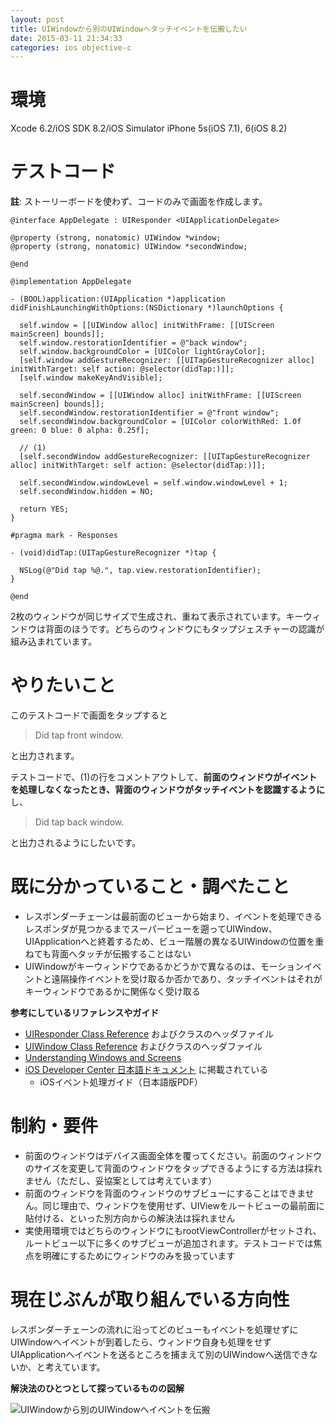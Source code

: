 ```yaml
---
layout: post
title: UIWindowから別のUIWindowへタッチイベントを伝搬したい
date: 2015-03-11 21:34:33
categories: ios objective-c
---
```

<h1>環境</h1>

<p>Xcode 6.2/iOS SDK 8.2/iOS Simulator iPhone 5s(iOS 7.1), 6(iOS 8.2)</p>

<h1>テストコード</h1>

<p><strong>註</strong>: ストーリーボードを使わず、コードのみで画面を作成します。</p>

<pre><code>@interface AppDelegate : UIResponder &lt;UIApplicationDelegate&gt;

@property (strong, nonatomic) UIWindow *window;
@property (strong, nonatomic) UIWindow *secondWindow;

@end

@implementation AppDelegate

- (BOOL)application:(UIApplication *)application didFinishLaunchingWithOptions:(NSDictionary *)launchOptions {

  self.window = [[UIWindow alloc] initWithFrame: [[UIScreen mainScreen] bounds]];
  self.window.restorationIdentifier = @"back window";
  self.window.backgroundColor = [UIColor lightGrayColor];
  [self.window addGestureRecognizer: [[UITapGestureRecognizer alloc] initWithTarget: self action: @selector(didTap:)]];
  [self.window makeKeyAndVisible];

  self.secondWindow = [[UIWindow alloc] initWithFrame: [[UIScreen mainScreen] bounds]];
  self.secondWindow.restorationIdentifier = @"front window";
  self.secondWindow.backgroundColor = [UIColor colorWithRed: 1.0f green: 0 blue: 0 alpha: 0.25f];

  // (1)
  [self.secondWindow addGestureRecognizer: [[UITapGestureRecognizer alloc] initWithTarget: self action: @selector(didTap:)]];

  self.secondWindow.windowLevel = self.window.windowLevel + 1;
  self.secondWindow.hidden = NO;

  return YES;
}

#pragma mark - Responses

- (void)didTap:(UITapGestureRecognizer *)tap {

  NSLog(@"Did tap %@.", tap.view.restorationIdentifier);
}

@end
</code></pre>

<p>2枚のウィンドウが同じサイズで生成され、重ねて表示されています。キーウィンドウは背面のほうです。どちらのウィンドウにもタップジェスチャーの認識が組み込まれています。</p>

<h1>やりたいこと</h1>

<p>このテストコードで画面をタップすると</p>

<blockquote>
  <p>Did tap front window.</p>
</blockquote>

<p>と出力されます。</p>

<p>テストコードで、(1)の行をコメントアウトして、<strong>前面のウィンドウがイベントを処理しなくなったとき、背面のウィンドウがタッチイベントを認識するように</strong> し、</p>

<blockquote>
  <p>Did tap back window.</p>
</blockquote>

<p>と出力されるようにしたいです。</p>

<h1>既に分かっていること・調べたこと</h1>

<ul>
<li>レスポンダーチェーンは最前面のビューから始まり、イベントを処理できるレスポンダが見つかるまでスーパービューを遡ってUIWindow、UIApplicationへと終着するため、ビュー階層の異なるUIWindowの位置を重ねても背面へタッチが伝搬することはない</li>
<li>UIWindowがキーウィンドウであるかどうかで異なるのは、モーションイベントと遠隔操作イベントを受け取るか否かであり、タッチイベントはそれがキーウィンドウであるかに関係なく受け取る</li>
</ul>

<p><strong>参考にしているリファレンスやガイド</strong></p>

<ul>
<li><a href="https://developer.apple.com/library/prerelease/ios/documentation/UIKit/Reference/UIResponder_Class/index.html" rel="nofollow noreferrer">UIResponder Class Reference</a> およびクラスのヘッダファイル</li>
<li><a href="https://developer.apple.com/library/prerelease/ios/documentation/UIKit/Reference/UIWindow_Class/index.html" rel="nofollow noreferrer">UIWindow Class Reference</a> およびクラスのヘッダファイル</li>
<li><a href="https://developer.apple.com/library/prerelease/ios/documentation/WindowsViews/Conceptual/WindowAndScreenGuide/WindowScreenRolesinApp/WindowScreenRolesinApp.html" rel="nofollow noreferrer">Understanding Windows and Screens</a></li>
<li><a href="https://developer.apple.com/jp/documentation/" rel="nofollow noreferrer">iOS Developer Center 日本語ドキュメント</a> に掲載されている

<ul>
<li>iOSイベント処理ガイド（日本語版PDF）</li>
</ul></li>
</ul>

<h1>制約・要件</h1>

<ul>
<li>前面のウィンドウはデバイス画面全体を覆ってください。前面のウィンドウのサイズを変更して背面のウィンドウをタップできるようにする方法は採れません（ただし、妥協案としては考えています）</li>
<li>前面のウィンドウを背面のウィンドウのサブビューにすることはできません。同じ理由で、ウィンドウを使用せず、UIViewをルートビューの最前面に貼付ける、といった別方向からの解決法は採れません</li>
<li>実使用環境ではどちらのウィンドウにもrootViewControllerがセットされ、ルートビュー以下に多くのサブビューが追加されます。テストコードでは焦点を明確にするためにウィンドウのみを扱っています</li>
</ul>

<h1>現在じぶんが取り組んでいる方向性</h1>

<p>レスポンダーチェーンの流れに沿ってどのビューもイベントを処理せずにUIWindowへイベントが到着したら、ウィンドウ自身も処理をせずUIApplicationへイベントを送るところを捕まえて別のUIWindowへ送信できないか、と考えています。</p>

<p><strong>解決法のひとつとして探っているものの図解</strong></p>

<p><img src="https://i.stack.imgur.com/hiw6q.png" alt="UIWindowから別のUIWindowへイベントを伝搬"></p>
